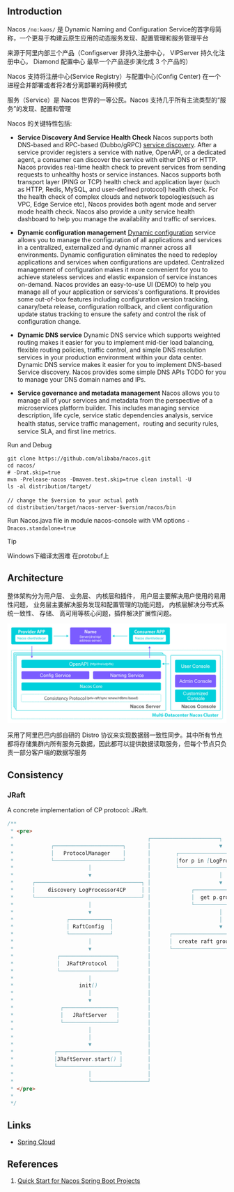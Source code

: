 ## Introduction

Nacos `/nɑ:kəʊs/` 是 Dynamic Naming and Configuration Service的首字母简称，一个更易于构建云原生应用的动态服务发现、配置管理和服务管理平台 

来源于阿里内部三个产品（Configserver 非持久注册中心， VIPServer 持久化注册中心， Diamond 配置中心 最早⼀个产品逐步演化成 3 个产品的）   

Nacos 支持将注册中心(Service Registry）与配置中心(Config Center) 在一个进程合并部署或者将2者分离部署的两种模式


服务（Service）是 Nacos 世界的一等公民。Nacos 支持几乎所有主流类型的“服务”的发现、配置和管理

Nacos 的关键特性包括:

- **Service Discovery And Service Health Check**
  Nacos supports both DNS-based and RPC-based (Dubbo/gRPC) [service discovery](/docs/CS/Java/Spring_Cloud/nacos/registry.md). 
  After a service provider registers a service with native, OpenAPI, or a dedicated agent, a consumer can discover the service with either DNS or HTTP.
  Nacos provides real-time health check to prevent services from sending requests to unhealthy hosts or service instances. 
  Nacos supports both transport layer (PING or TCP) health check and application layer (such as HTTP, Redis, MySQL, and user-defined protocol) health check. 
  For the health check of complex clouds and network topologies(such as VPC, Edge Service etc), Nacos provides both agent mode and server mode health check. 
  Nacos also provide a unity service health dashboard to help you manage the availability and traffic of services.
- **Dynamic configuration management**
  [Dynamic configuration](/docs/CS/Java/Spring_Cloud/nacos/config.md) service allows you to manage the configuration of all applications and services in a centralized, externalized and dynamic manner across all environments.
  Dynamic configuration eliminates the need to redeploy applications and services when configurations are updated.
  Centralized management of configuration makes it more convenient for you to achieve stateless services and elastic expansion of service instances on-demand.
  Nacos provides an easy-to-use UI (DEMO) to help you manage all of your application or services's configurations. 
  It provides some out-of-box features including configuration version tracking, canary/beta release, configuration rollback, and client configuration update status tracking to ensure the safety and control the risk of configuration change.

- **Dynamic DNS service**
  Dynamic DNS service which supports weighted routing makes it easier for you to implement mid-tier load balancing, flexible routing policies, traffic control, and simple DNS resolution services in your production environment within your data center. 
  Dynamic DNS service makes it easier for you to implement DNS-based Service discovery.
  Nacos provides some simple DNS APIs TODO for you to manage your DNS domain names and IPs.
- **Service governance and metadata management**
  Nacos allows you to manage all of your services and metadata from the perspective of a microservices platform builder. 
  This includes managing service description, life cycle, service static dependencies analysis, service health status, service traffic management，routing and security rules, service SLA, and first line metrics.



Run and Debug

```shell
git clone https://github.com/alibaba/nacos.git
cd nacos/
# -Drat.skip=true 
mvn -Prelease-nacos -Dmaven.test.skip=true clean install -U  
ls -al distribution/target/

// change the $version to your actual path
cd distribution/target/nacos-server-$version/nacos/bin
```

Run Nacos.java file in module nacos-console with VM options `-Dnacos.standalone=true`

> [!TIP]
>
> Windows下编译太困难 在protobuf上

## Architecture

整体架构分为用户层、 业务层、 内核层和插件， 用户层主要解决用户使用的易用性问题， 业务层主要解决服务发现和配置管理的功能问题， 内核层解决分布式系统⼀致性、 存储、 高可用等核心问题，插件解决扩展性问题。  

![](./img/Architecture.png)

采⽤了阿⾥巴巴内部⾃研的 Distro 协议来实现数据弱⼀致性同步。其中所有节点都将存储集群内所有服务元数据，因此都可以提供数据读取服务，但每个节点只负责⼀部分客户端的数据写服务



 



## Consistency


### JRaft

A concrete implementation of CP protocol: JRaft.

```java
/**
 * <pre>
 *                                           ┌──────────────────────┐
 *            ┌──────────────────────┐       │                      ▼
 *            │   ProtocolManager    │       │        ┌───────────────────────────┐
 *            └──────────────────────┘       │        │for p in [LogProcessor4CP] │
 *                        │                  │        └───────────────────────────┘
 *                        ▼                  │                      │
 *      ┌──────────────────────────────────┐ │                      ▼
 *      │    discovery LogProcessor4CP     │ │             ┌─────────────────┐
 *      └──────────────────────────────────┘ │             │  get p.group()  │
 *                        │                  │             └─────────────────┘
 *                        ▼                  │                      │
 *                 ┌─────────────┐           │                      │
 *                 │ RaftConfig  │           │                      ▼
 *                 └─────────────┘           │      ┌──────────────────────────────┐
 *                        │                  │      │  create raft group service   │
 *                        ▼                  │      └──────────────────────────────┘
 *              ┌──────────────────┐         │
 *              │  JRaftProtocol   │         │
 *              └──────────────────┘         │
 *                        │                  │
 *                     init()                │
 *                        │                  │
 *                        ▼                  │
 *               ┌─────────────────┐         │
 *               │   JRaftServer   │         │
 *               └─────────────────┘         │
 *                        │                  │
 *                        │                  │
 *                        ▼                  │
 *             ┌────────────────────┐        │
 *             │JRaftServer.start() │        │
 *             └────────────────────┘        │
 *                        │                  │
 *                        └──────────────────┘
 * </pre>
 *
 */
```




## Links

- [Spring Cloud](/docs/CS/Java/Spring_Cloud/Spring_Cloud.md)

## References
1. [Quick Start for Nacos Spring Boot Projects](https://nacos.io/en-us/docs/quick-start-spring-boot.html)